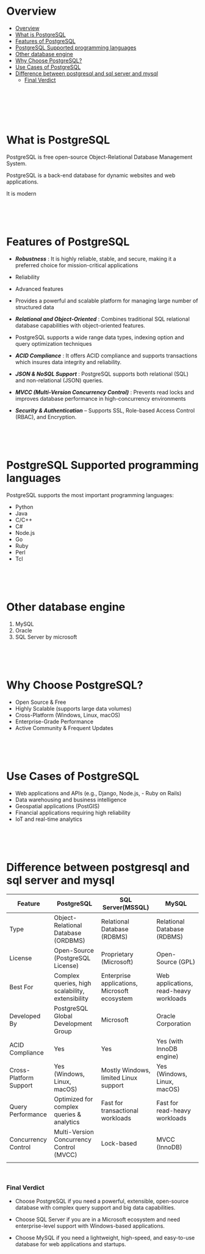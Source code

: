 # Overview

- [Overview](#overview)
- [What is PostgreSQL](#what-is-postgresql)
- [Features of PostgreSQL](#features-of-postgresql)
- [PostgreSQL Supported programming languages](#postgresql-supported-programming-languages)
- [Other database engine](#other-database-engine)
- [Why Choose PostgreSQL?](#why-choose-postgresql)
- [Use Cases of PostgreSQL](#use-cases-of-postgresql)
- [Difference between postgresql and sql server and mysql](#difference-between-postgresql-and-sql-server-and-mysql)
  - [Final Verdict](#final-verdict)

&nbsp;

&nbsp;

&nbsp;

# What is PostgreSQL

PostgreSQL is free open-source Object-Relational Database Management System.

PostgreSQL is a back-end database for dynamic websites and web applications.

It is modern

&nbsp;

&nbsp;

# Features of PostgreSQL

- **_Robustness_** : It is highly reliable, stable, and secure, making it a preferred choice for mission-critical applications

- Reliability

- Advanced features

- Provides a powerful and scalable platform for managing large number of structured data

- **_Relational and Object-Oriented_** : Combines traditional SQL relational database capabilities with object-oriented features.
- PostgreSQL supports a wide range data types, indexing option and query optimization techniques

- **_ACID Compliance_** : It offers ACID compliance and supports transactions which insures data integrity and reliability.

- **_JSON & NoSQL Support_** : PostgreSQL supports both relational (SQL) and non-relational (JSON) queries.

- **_MVCC (Multi-Version Concurrency Control)_** : Prevents read locks and improves database performance in high-concurrency environments

- **_Security & Authentication_** – Supports SSL, Role-based Access Control (RBAC), and Encryption.

&nbsp;

&nbsp;

# PostgreSQL Supported programming languages

PostgreSQL supports the most important programming languages:

- Python
- Java
- C/C++
- C#
- Node.js
- Go
- Ruby
- Perl
- Tcl

&nbsp;

&nbsp;

# Other database engine

1. MySQL
2. Oracle
3. SQL Server by microsoft

&nbsp;

&nbsp;

# Why Choose PostgreSQL?

- Open Source & Free
- Highly Scalable (supports large data volumes)
- Cross-Platform (Windows, Linux, macOS)
- Enterprise-Grade Performance
- Active Community & Frequent Updates

&nbsp;

&nbsp;

# Use Cases of PostgreSQL

- Web applications and APIs (e.g., Django, Node.js, - Ruby on Rails)
- Data warehousing and business intelligence
- Geospatial applications (PostGIS)
- Financial applications requiring high reliability
- IoT and real-time analytics

&nbsp;

&nbsp;

# Difference between postgresql and sql server and mysql

| Feature                | PostgreSQL                                       | SQL Server(MSSQL)                            | MySQL                                  |
| ---------------------- | ------------------------------------------------ | -------------------------------------------- | -------------------------------------- |
| Type                   | Object-Relational Database (ORDBMS)              | Relational Database (RDBMS)                  | Relational Database (RDBMS)            |
| License                | Open-Source (PostgreSQL License)                 | Proprietary (Microsoft)                      | Open-Source (GPL)                      |
| Best For               | Complex queries, high scalability, extensibility | Enterprise applications, Microsoft ecosystem | Web applications, read-heavy workloads |
| Developed By           | PostgreSQL Global Development Group              | Microsoft                                    | Oracle Corporation                     |
| ACID Compliance        | Yes                                              | Yes                                          | Yes (with InnoDB engine)               |
| Cross-Platform Support | Yes (Windows, Linux, macOS)                      | Mostly Windows, limited Linux support        | Yes (Windows, Linux, macOS)            |
| Query Performance      | Optimized for complex queries & analytics        | Fast for transactional workloads             | Fast for read-heavy workloads          |
| Concurrency Control    | Multi-Version Concurrency Control (MVCC)         | Lock-based                                   | MVCC (InnoDB)                          |
|                        |                                                  |                                              |

&nbsp;

### Final Verdict

- Choose PostgreSQL if you need a powerful,
  extensible, open-source database with complex query
  support and big data capabilities.

- Choose SQL Server if you are in a Microsoft
  ecosystem and need enterprise-level support with
  Windows-based applications.

- Choose MySQL if you need a lightweight, high-speed, and easy-to-use database for web applications and startups.
